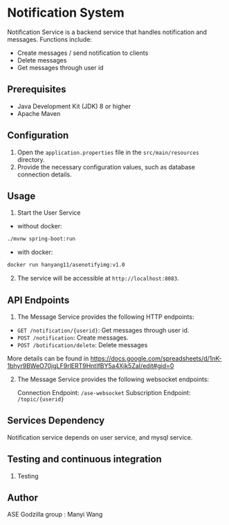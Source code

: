 # Notification System

Notification Service is a backend service that handles notification and messages. 
Functions include:
- Create messages / send notification to clients
- Delete messages
- Get messages through user id

## Prerequisites

- Java Development Kit (JDK) 8 or higher
- Apache Maven

## Configuration

1. Open the `application.properties` file in the `src/main/resources` directory.
2. Provide the necessary configuration values, such as database connection details.

## Usage

1. Start the User Service  
- without docker:

```bash
./mvnw spring-boot:run
```

- with docker:

```bash
docker run hanyang11/asenotifyimg:v1.0
```

2. The service will be accessible at `http://localhost:8083`.

## API Endpoints

1. The Message Service provides the following HTTP endpoints:  

- `GET /notification/{userid}`: Get messages through user id.
- `POST /notification`: Create messages.
- `POST /botification/delete`: Delete messages

More details can be found in https://docs.google.com/spreadsheets/d/1nK-1bhyr9BWeO70jgLF9rlERT9HntIfBY5a4Xjk5ZaI/edit#gid=0  

2. The Message Service provides the following websocket endpoints: <br>
 
    Connection Endpoint: `/ase-websocket`
    Subscription Endpoint: `/topic/{userid}`

## Services Dependency

Notification service depends on user service, and mysql service.

## Testing and continuous integration
1. Testing



## Author

ASE Godzilla group : Manyi Wang
